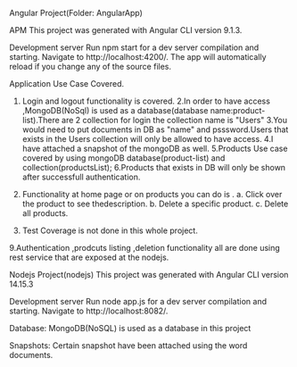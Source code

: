 Angular Project(Folder: AngularApp)

APM
This project was generated with Angular CLI version 9.1.3.

Development server
Run npm start for a dev server compilation and starting. Navigate to http://localhost:4200/. The app will automatically reload if you change any of the source files.

Application Use Case Covered.
1. Login and logout functionality is covered.
2.In order to have access ,MongoDB(NoSql) is used as a database(database name:product-list).There are 2 collection for login the collection name is "Users" 
3.You would need to put documents in DB as "name" and psssword.Users that exists in the Users collection will only be allowed to have access.
4.I have attached a snapshot of the mongoDB as well.
5.Products Use case covered by using mongoDB database(product-list) and collection(productsList);
6.Products that exists in DB will only be shown after successfull authentication.
7. Functionality at home page or on products you can do is .
		a. Click over the product to see thedescription.
		b. Delete a specific product.
		c. Delete all products.

8. Test Coverage is not done in this whole project.

9.Authentication ,prodcuts listing ,deletion functionality all are done using rest service that are exposed at the nodejs.

Nodejs Project(nodejs)
This project was generated with Angular CLI version 14.15.3

Development server
Run node app.js for a dev server compilation and starting. Navigate to http://localhost:8082/. 

Database: MongoDB(NoSQL) is used as a database in this project


Snapshots: Certain snapshot have been attached using the word documents.





